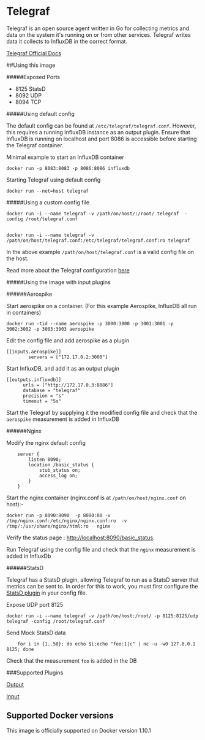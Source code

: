 # Telegraf

Telegraf is an open source agent written in Go for collecting metrics and data on the system it's running on or from other services. Telegraf writes data it collects to InfluxDB in the correct format.

[Telegraf Official Docs](https://docs.influxdata.com/telegraf/latest/introduction/getting-started-telegraf/)

##Using this image

#####Exposed Ports

-	8125 StatsD
-	8092 UDP
-	8094 TCP

#####Using default config

The default config can be found at `/etc/telegraf/telegraf.conf`. However, this requires a running InfluxDB instance as an output plugin. Ensure that InfluxDB is running on localhost and port 8086 is accessible before starting the Telegraf container.

Minimal example to start an InfluxDB container

	docker run -p 8083:8083 -p 8086:8086 influxdb

Starting Telegraf using default config

	docker run --net=host telegraf

#####Using a custom config file

	docker run -i --name telegraf -v /path/on/host/:/root/ telegraf  -config /root/telegraf.conf


	docker run -i --name telegraf -v /path/on/host/telegraf.conf:/etc/telegraf/telegraf.conf:ro telegraf

In the above example `/path/on/host/telegraf.conf` is a valid config file on the host.

Read more about the Telegraf configuration [here](https://docs.influxdata.com/telegraf/latest/introduction/configuration/)

#####Using the image with input plugins

######Aerospike

Start aerospike on a container. (For this example Aerospike, InfluxDB all run in containers)

	docker run -tid --name aerospike -p 3000:3000 -p 3001:3001 -p 3002:3002 -p 3003:3003 aerospike

Edit the config file and add aerospike as a plugin

	[[inputs.aerospike]]
	        servers = ["172.17.0.2:3000"]

Start InfluxDB, and add it as an output plugin

	[[outputs.influxdb]]
	      urls = ["http://172.17.0.3:8086"]
	      database = "telegraf"
	      precision = "s"
	      timeout = "5s"

Start the Telegraf by supplying it the modified config file and check that the `aerospike` measurement is added in InfluxDB

######Nginx

Modify the nginx default config

	    server {
	        listen 8090;
	        location /basic_status {
	            stub_status on;
	            access_log on;
	        }
	    }

Start the nginx container (nginx.conf is at `/path/on/host/nginx.conf` on host):-

	docker run -p 8090:8090  -p 8080:80 -v /tmp/nginx.conf:/etc/nginx/nginx.conf:ro  -v /tmp/:/usr/share/nginx/html:ro   nginx

Verify the status page : [http://localhost:8090/basic_status](http://localhost:8090/basic_status).

Run Telegraf using the config file and check that the `nginx` measurement is added in InfluxDb

######StatsD

Telegraf has a StatsD plugin, allowing Telegraf to run as a StatsD server that metrics can be sent to. In order for this to work, you must first configure the [StatsD plugin](https://github.com/influxdata/telegraf/tree/master/plugins/inputs/statsd) in your config file.

Expose UDP port 8125

	docker run -i --name telegraf -v /path/on/host:/root/ -p 8125:8125/udp telegraf -config /root/telegraf.conf

Send Mock StatsD data

	    for i in {1..50}; do echo $i;echo "foo:1|c" | nc -u -w0 127.0.0.1 8125; done

Check that the measurement `foo` is added in the DB

###Supported Plugins

[Output](https://docs.influxdata.com/telegraf/latest/outputs/)

[Input](https://docs.influxdata.com/telegraf/latest/outputs/)

## Supported Docker versions

This image is officially supported on Docker version 1.10.1
